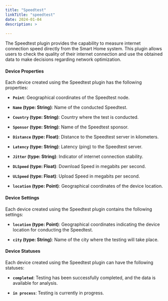 ```yaml
---
title: "Speedtest"
linkTitle: "speedtest"
date: 2024-01-04
description: >
  
---
```


The Speedtest plugin provides the capability to measure internet connection speed directly from the Smart Home system.
This plugin allows users to check the quality of their internet connection and use the obtained data to make decisions
regarding network optimization.

#### Device Properties

Each device created using the Speedtest plugin has the following properties:

- **`Point`**: Geographical coordinates of the Speedtest node.

- **`Name` (type: String)**: Name of the conducted Speedtest.

- **`Country` (type: String)**: Country where the test is conducted.

- **`Sponsor` (type: String)**: Name of the Speedtest sponsor.

- **`Distance` (type: Float)**: Distance to the Speedtest server in kilometers.

- **`Latency` (type: String)**: Latency (ping) to the Speedtest server.

- **`Jitter` (type: String)**: Indicator of internet connection stability.

- **`DLSpeed` (type: Float)**: Download Speed in megabits per second.

- **`ULSpeed` (type: Float)**: Upload Speed in megabits per second.

- **`location` (type: Point)**: Geographical coordinates of the device location.

#### Device Settings

Each device created using the Speedtest plugin contains the following settings:

- **`location` (type: Point)**: Geographical coordinates indicating the device location for conducting the Speedtest.

- **`city` (type: String)**: Name of the city where the testing will take place.

#### Device Statuses

Each device created using the Speedtest plugin can have the following statuses:

- **`completed`**: Testing has been successfully completed, and the data is available for analysis.

- **`in process`**: Testing is currently in progress.

